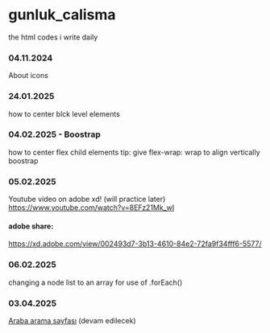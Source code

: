 # gunluk_calisma

the html codes i write daily

### 04.11.2024
About icons

### 24.01.2025

how to center blck level elements

### 04.02.2025 - Boostrap

how to center flex child elements
tip: give flex-wrap: wrap to align vertically
boostrap

### 05.02.2025

Youtube video on adobe xd! (will practice later)
https://www.youtube.com/watch?v=8EFz21Mk_wI

#### adobe share:

https://xd.adobe.com/view/002493d7-3b13-4610-84e2-72fa9f34fff6-5577/

### 06.02.2025

changing a node list to an array for use of .forEach()

### 03.04.2025

<a href="./03_04_2025/index3.html">Araba arama sayfası</a>
(devam edilecek)
